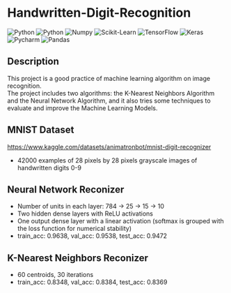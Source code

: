 # Handwritten-Digit-Recognition
<img alt="Python" src="https://img.shields.io/badge/python-%2314354C.svg?style=for-the-badge&logo=python&logoColor=white"/> <img alt="Python" src="https://img.shields.io/badge/numpy-%23013243.svg?style=for-the-badge&logo=numpy&logoColor=white" />  <img alt="Numpy" 
src="https://img.shields.io/badge/scikit--learn-%23F7931E.svg?style=for-the-badge&logo=scikit-learn&logoColor=white" /> <img alt="Scikit-Learn" 
src="https://img.shields.io/badge/TensorFlow-%23FF6F00.svg?style=for-the-badge&logo=TensorFlow&logoColor=white" /> <img alt="TensorFlow" src="https://img.shields.io/badge/Keras-%23D00000.svg?style=for-the-badge&logo=Keras&logoColor=white"/> <img alt="Keras" 
src="https://img.shields.io/badge/pycharm-143?style=for-the-badge&logo=pycharm&logoColor=black&color=00b35a&labelColor=00b35a" /> <img alt="Pycharm" 
src="https://img.shields.io/badge/Jupyter-%23F37626.svg?style=for-the-badge&logo=Jupyter&logoColor=white" /> <img alt="Pandas" 
src="https://img.shields.io/badge/pandas-%23150458.svg?style=for-the-badge&logo=pandas&logoColor=white" /> 

## Description
This project is a good practice of machine learning algorithm on image recognition.\
The project includes two algorithms: the K-Nearest Neighbors Algorithm and the Neural Network Algorithm, and it also tries some techniques to evaluate and improve the Machine Learning Models.

## MNIST Dataset
https://www.kaggle.com/datasets/animatronbot/mnist-digit-recognizer
- 42000 examples of 28 pixels by 28 pixels grayscale images of handwritten digits 0-9

## Neural Network Reconizer 
- Number of units in each layer: 784 -> 25 -> 15 -> 10
- Two hidden dense layers with ReLU activations
- One output dense layer with a linear activation (softmax is grouped with the loss function for numerical stability)
- train_acc: 0.9638, val_acc: 0.9538, test_acc: 0.9472

## K-Nearest Neighbors Reconizer
- 60 centroids, 30 iterations
- train_acc: 0.8348, val_acc: 0.8384, test_acc: 0.8369
